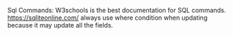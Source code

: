 Sql Commands:
W3schools is the best documentation for SQL commands.
https://sqliteonline.com/
always use where condition when updating because it may update all the fields.

